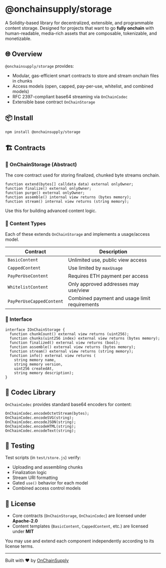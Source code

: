 # @onchainsupply/storage

A Solidity-based library for decentralized, extensible, and programmable content storage. Designed for projects that want to go **fully onchain** with human-readable, media-rich assets that are composable, tokenizable, and monetizable.

## 🌐 Overview

`@onchainsupply/storage` provides:

- Modular, gas-efficient smart contracts to store and stream onchain files in chunks
- Access models (open, capped, pay-per-use, whitelist, and combined models)
- RFC 2397-compliant base64 streaming via `OnChainCodec`
- Extensible base contract `OnChainStorage`

## 📦 Install

```bash
npm install @onchainsupply/storage
```

## 🏗 Contracts

### 🔹 OnChainStorage (Abstract)

The core contract used for storing finalized, chunked byte streams onchain.

```solidity
function extend(bytes[] calldata data) external onlyOwner;
function finalize() external onlyOwner;
function purge() external onlyOwner;
function assemble() internal view returns (bytes memory);
function stream() internal view returns (string memory);
```

Use this for building advanced content logic.

### 🔸 Content Types

Each of these extends `OnChainStorage` and implements a usage/access model.

| Contract                  | Description                                      |
| ------------------------- | ------------------------------------------------ |
| `BasicContent`           | Unlimited use, public view access                |
| `CappedContent`          | Use limited by `maxUsage`                        |
| `PayPerUseContent`       | Requires ETH payment per access                  |
| `WhitelistContent`       | Only approved addresses may use/view             |
| `PayPerUseCappedContent` | Combined payment and usage limit requirements    |

### 🔸 Interface

```solidity
interface IOnChainStorage {
  function chunkCount() external view returns (uint256);
  function chunks(uint256 index) external view returns (bytes memory);
  function finalized() external view returns (bool);
  function assemble() external view returns (bytes memory);
  function stream() external view returns (string memory);
  function info() external view returns (
    string memory name,
    string memory version,
    uint256 createdAt,
    string memory description);
}
```

## 🧰 Codec Library

`OnChainCodec` provides standard base64 encoders for content:

```solidity
OnChainCodec.encodeOctetStream(bytes);
OnChainCodec.encodeSVG(string);
OnChainCodec.encodeJSON(string);
OnChainCodec.encodeHTML(string);
OnChainCodec.encodeText(string);
```

## 🧪 Testing

Test scripts (in `test/store.js`) verify:

- Uploading and assembling chunks
- Finalization logic
- Stream URI formatting
- Gated `use()` behavior for each model
- Combined access control models

## 📄 License

- Core contracts (`OnChainStorage`, `OnChainCodec`) are licensed under **Apache-2.0**
- Content templates (`BasicContent`, `CappedContent`, etc.) are licensed under **MIT**

You may use and extend each component independently according to its license terms.

---

Built with ❤️ by [OnChainSupply](https://onchainsupply.net)
